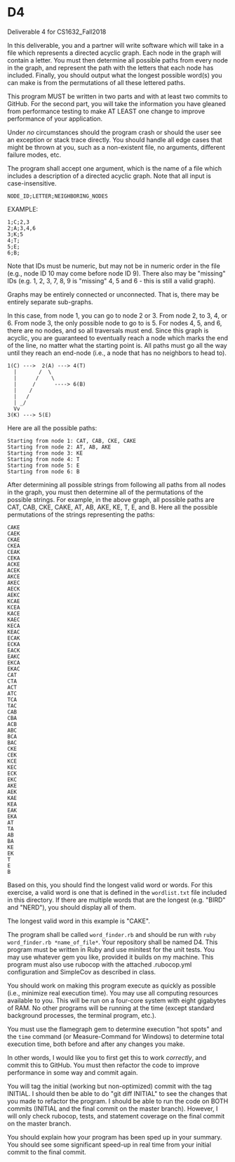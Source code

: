 # D4
Deliverable 4 for CS1632_Fall2018

In this deliverable, you and a partner will write software which will take in a file which represents a directed acyclic graph.  Each node in the graph will contain a letter.  You must then determine all possible paths from every node in the graph, and represent the path with the letters that each node has included.  Finally, you should output what the longest possible word(s) you can make is from the permutations of all these lettered paths.

This program MUST be written in two parts and with at least two commits to GitHub.  For the second part, you will take the information you have gleaned from performance testing to make AT LEAST one change to improve performance of your application.

Under _no_ circumstances should the program crash or should the user see an exception or stack trace directly.  You should handle all edge cases that might be thrown at you, such as a non-existent file, no arguments, different failure modes, etc.

The program shall accept one argument, which is the name of a file which includes a description of a directed acyclic graph.  Note that all input is case-insensitive.

```
NODE_ID;LETTER;NEIGHBORING_NODES
```

EXAMPLE:
```
1;C;2,3
2;A;3,4,6
3;K;5
4;T;
5;E;
6;B;
```

Note that IDs must be numeric, but may not be in numeric order in the file (e.g., node ID 10 may come before node ID 9).  There also may be "missing" IDs (e.g. 1, 2, 3, 7, 8, 9 is "missing" 4, 5 and 6 - this is still a valid graph).

Graphs may be entirely connected or unconnected.  That is, there may be entirely separate sub-graphs.

In this case, from node 1, you can go to node 2 or 3.  From node 2, to 3, 4, or 6.  From node 3, the only possible node to go to is 5.  For nodes 4, 5, and 6, there are no nodes, and so all traversals must end.  Since this graph is acyclic, you are guaranteed to eventually reach a node which marks the end of the line, no matter what the starting point is.  All paths must go all the way until they reach an end-node (i.e., a node that has no neighbors to head to).

```
1(C) --->  2(A) ---> 4(T)
  |       /  \
  |      /    \
  |     /      ----> 6(B)
  |    /
  |   /
  | _/
  Vv
3(K) ---> 5(E)
```

Here are all the possible paths:

```
Starting from node 1: CAT, CAB, CKE, CAKE
Starting from node 2: AT, AB, AKE
Starting from node 3: KE
Starting from node 4: T
Starting from node 5: E
Starting from node 6: B
```

After determining all possible strings from following all paths from all nodes in the graph, you must then determine all of the permutations of the possible strings.  For example, in the above graph, all possible paths are CAT, CAB, CKE, CAKE, AT, AB, AKE, KE, T, E, and B.  Here all the possible permutations of the strings representing the paths:

```
CAKE
CAEK
CKAE
CKEA
CEAK
CEKA
ACKE
ACEK
AKCE
AKEC
AECK
AEKC
KCAE
KCEA
KACE
KAEC
KECA
KEAC
ECAK
ECKA
EACK
EAKC
EKCA
EKAC
CAT
CTA
ACT
ATC
TCA
TAC
CAB
CBA
ACB
ABC
BCA
BAC
CKE
CEK
KCE
KEC
ECK
EKC
AKE
AEK
KAE
KEA
EAK
EKA
AT
TA
AB
BA
KE
EK
T
E
B
```

Based on this, you should find the longest valid word or words.  For this exercise, a valid word is one that is defined in the `wordlist.txt` file included in this directory.  If there are multiple words that are the longest (e.g. "BIRD" and "NERD"), you should display all of them.

The longest valid word in this example is "CAKE".

The program shall be called `word_finder.rb` and should be run with `ruby word_finder.rb *name_of_file*`.  Your repository shall be named D4.  This program must be written in Ruby and use minitest for the unit tests.  You may use whatever gem you like, provided it builds on my machine.  This program must also use rubocop with the attached .rubocop.yml configuration and SimpleCov as described in class.

You should work on making this program execute as quickly as possible (i.e., minimize real execution time).  You may use all computing resources available to you.  This will be run on a four-core system with eight gigabytes of RAM.  No other programs will be running at the time (except standard background processes, the terminal program, etc.).

You must use the flamegraph gem to determine execution "hot spots" and  the `time` command (or Measure-Command for Windows) to determine total execution time, both before and after any changes you make.

In other words, I would like you to first get this to work *correctly*, and commit this to GitHub.  You must then refactor the code to improve performance in some way and commit again.

You will tag the initial (working but non-optimized) commit with the tag INITIAL.  I should then be able to do "git diff INITIAL" to see the changes that you made to refactor the program.  I should be able to run the code on BOTH commits (INITIAL and the final commit on the master branch).  However, I will only check rubocop, tests, and statement coverage on the final commit on the master branch.

You should explain how your program has been sped up in your summary.  You should see some significant speed-up in real time from your initial commit to the final commit.
